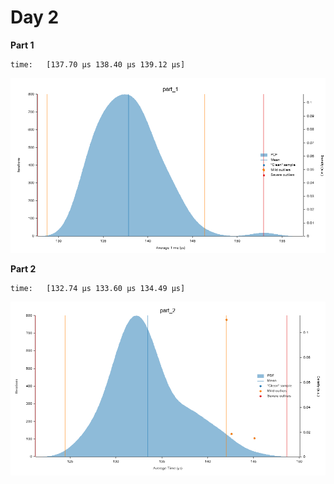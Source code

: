 # Day 2

**Part 1**

```
time:   [137.70 µs 138.40 µs 139.12 µs]
```

![](img/part_1.png)

**Part 2**

```
time:   [132.74 µs 133.60 µs 134.49 µs]
```

![](img/part_2.png)
